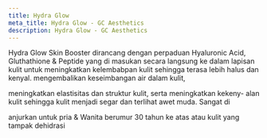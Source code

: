 ```yaml
---
title: Hydra Glow
meta_title: Hydra Glow - GC Aesthetics
description: Hydra Glow - GC Aesthetics
---
```


Hydra Glow Skin Booster dirancang dengan perpaduan Hyaluronic Acid,
Gluthathione & Peptide yang di masukan secara langsung ke dalam
lapisan kulit untuk meningkatkan kelembabpan kulit sehingga terasa
lebih halus dan kenyal. mengembalikan keseimbangan air dalam kulit,

meningkatkan elastisitas dan struktur kulit, serta meningkatkan kekeny-
alan kulit sehingga kulit menjadi segar dan terlihat awet muda. Sangat di

anjurkan untuk pria & Wanita berumur 30 tahun ke atas atau kulit yang
tampak dehidrasi